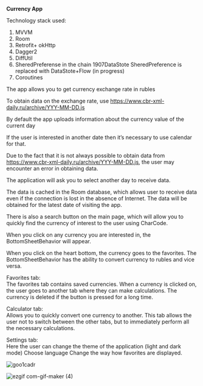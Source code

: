 <b> Currency App</b> <br />

Technology stack used: <br />
1) MVVM<br />
2) Room<br />
3) Retrofit+ okHttp<br />
4) Dagger2<br />
5) DiffUtil<br />
6) SheredPreferense in the chain 1907DataStote SheredPreference is replaced with DataStote+Flow (in progress)<br />
7) Coroutines<br />

The app allows you to get currency exchange rate in rubles<br />

To obtain data on the exchange rate, use https://www.cbr-xml-daily.ru/archive/YYY-MM-DD.js

By default the app uploads information about the currency value of the current day

If the user is interested in another date then it’s necessary to use calendar for that.

Due to the fact that it is not always possible to obtain data from https://www.cbr-xml-daily.ru/archive/YYY-MM-DD.js, the user may encounter an error in obtaining data.

The application will ask you to select another day to receive data.

The data is cached in the Room database, which allows user to receive data even if the connection is lost in the absence of Internet. 
The data will be obtained for the latest date of visiting the app.

There is also a search button on the main page, which will allow you to quickly find the currency of interest to the user using CharCode.

When you click on any currency you are interested in, the BottomSheetBehavior will appear.

When you click on the heart bottom, the currency goes to the favorites. 
The BottomSheetBehavior has the ability to convert currency to rubles and vice versa.

Favorites tab:<br />
The favorites tab contains saved currencies. 
When a currency is clicked on, the user goes to another tab where they can make calculations. 
The currency is deleted if the button is pressed for a long time.

Calculator tab: <br />
Allows you to quickly convert one currency to another. 
This tab allows the user not to switch between the other tabs, but to immediately perform all the necessary calculations.

Settings tab:<br />
Here the user can change the theme of the application (light and dark mode)
Choose language
Change the way how favorites are displayed.

 
![goo1cadr](https://user-images.githubusercontent.com/96927298/181693571-780509b2-6524-475d-8012-c9db877fcaff.gif)

![ezgif com-gif-maker (4)](https://user-images.githubusercontent.com/96927298/181699443-171530cc-a81c-4b90-89bf-72a1867e8c42.gif)


